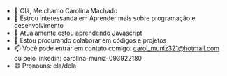 - 👋 Olá, Me chamo Carolina Machado
- 👀 Estrou interessanda em Aprender mais sobre programação e desenvolvimento
- 🌱 Atualamente estou aprendendo Javascript
- 💞️ Estou procurando colaborar em códigos e projetos
- 📫 Você pode entrar em contato comigo: carol_muniz321@hotmail.com ou pelo linkedin: carolina-muniz-093922180
- 😄 Pronouns: ela/dela


<!---
Carolina-Extermina/Carolina-Extermina is a ✨ special ✨ repository because its `README.md` (this file) appears on your GitHub profile.
You can click the Preview link to take a look at your changes.
--->
